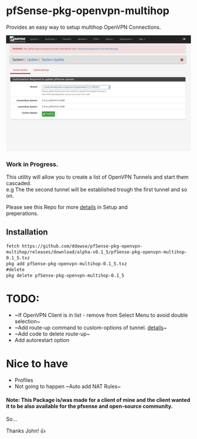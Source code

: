 # pfSense-pkg-openvpn-multihop
Provides an easy way to setup multihop OpenVPN Connections. 

![screenshot](screenrecord.gif)

### Work in Progress.

This utility will allow you to create a list of OpenVPN Tunnels and start them cascaded.   
e.g The the second tunnel will be established trough the first tunnel and so on.   

Please see this Repo for more [details](https://github.com/ddowse/pf-tunnelactive) in Setup and   
preperations.   

## Installation 

```bash: 
fetch https://github.com/ddowse/pfSense-pkg-openvpn-multihop/releases/download/alpha-v0.1_5/pfSense-pkg-openvpn-multihop-0.1_5.txz   
pkg add pfSense-pkg-openvpn-multihop-0.1_5.txz
#delete
pkg delete pfSense-pkg-openvpn-multihop-0.1_5
```

# TODO: 
- ~If OpenVPN Client is in list - remove from Select Menu to avoid double selection~
- ~Add route-up command to custom-options of tunnel. [details](https://github.com/ddowse/pf-tunnelactive#cascading-vpn)~
- ~Add code to delete route-up~ 
- Add autorestart option

# Nice to have
- Profiles
- Not going to happen ~Auto add NAT Rules~ 

#### Note: This Package is/was made for a client of mine and the client wanted it to be also available for the pfsense and open-source community.  

So... 

Thanks John! :thumbsup:
